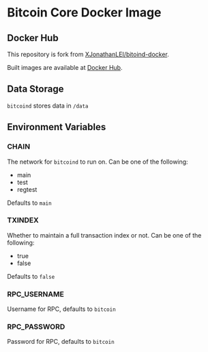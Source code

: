 # Bitcoin Core Docker Image

## Docker Hub

This repository is fork from [XJonathanLEI/bitoind-docker](https://github.com/xJonathanLEI/bitcoind-docker).

Built images are available at [Docker Hub](https://hub.docker.com/r/xjonathanlei/bitcoind).

## Data Storage

`bitcoind` stores data in `/data`

## Environment Variables

### CHAIN

The network for `bitcoind` to run on. Can be one of the following:

- main
- test
- regtest

Defaults to `main`

### TXINDEX

Whether to maintain a full transaction index or not. Can be one of the following:

- true
- false

Defaults to `false`

### RPC_USERNAME

Username for RPC, defaults to `bitcoin`

### RPC_PASSWORD

Password for RPC, defaults to `bitcoin`
